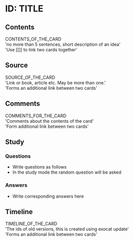 # ID: TITLE

## Contents
CONTENTS_OF_THE_CARD    
'no more than 5 sentences, short description of an idea'    
'Use [[]] to link two cards together'    

## Source
SOURCE_OF_THE_CARD   
'Link or book, article etc. May be more than one.'    
'Forms an additional link between two cards'    

## Comments
COMMENTS_FOR_THE_CARD   
'Comments about the contents of the card'   
'Form additional link between two cards'   

## Study
### Questions
* Write questions as follows    
* In the study mode the random question will be asked    
### Answers
* Write corresponding answers here    

## Timeline
TIMELINE_OF_THE_CARD    
'The ids of old versions, this is created using exocat update'   
'Forms an additional link between two cards'    

